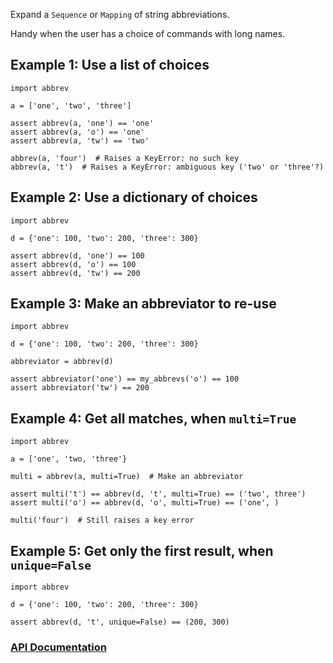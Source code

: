 Expand a `Sequence` or `Mapping` of string abbreviations.

Handy when the user has a choice of commands with long names.

## Example 1: Use a list of choices

    import abbrev

    a = ['one', 'two', 'three']

    assert abbrev(a, 'one') == 'one'
    assert abbrev(a, 'o') == 'one'
    assert abbrev(a, 'tw') == 'two'

    abbrev(a, 'four')  # Raises a KeyError: no such key
    abbrev(a, 't')  # Raises a KeyError: ambiguous key ('two' or 'three'?)


## Example 2: Use a dictionary of choices

    import abbrev

    d = {'one': 100, 'two': 200, 'three': 300}

    assert abbrev(d, 'one') == 100
    assert abbrev(d, 'o') == 100
    assert abbrev(d, 'tw') == 200

## Example 3: Make an abbreviator to re-use

    import abbrev

    d = {'one': 100, 'two': 200, 'three': 300}

    abbreviator = abbrev(d)

    assert abbreviator('one') == my_abbrevs('o') == 100
    assert abbreviator('tw') == 200

## Example 4: Get all matches, when `multi=True`

    import abbrev

    a = ['one', 'two, 'three'}

    multi = abbrev(a, multi=True)  # Make an abbreviator

    assert multi('t') == abbrev(d, 't', multi=True) == ('two', three')
    assert multi('o') == abbrev(d, 'o', multi=True) == ('one', )

    multi('four')  # Still raises a key error

## Example 5: Get only the first result, when `unique=False`

    import abbrev

    d = {'one': 100, 'two': 200, 'three': 300}

    assert abbrev(d, 't', unique=False) == (200, 300)


### [API Documentation](https://rec.github.io/abbrev#abbrev--api-documentation)
